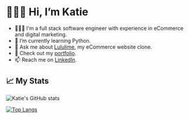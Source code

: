 # 🙋🏻‍♀️ Hi, I’m Katie
- 👩🏻‍💻 I'm a full stack software engineer with experience in eCommerce and digital marketing.
- 🌱 I’m currently learning Python.
- 👀 Ask me about [Lululime](http://lululime.onrender.com/), my eCommerce website clone. 
- 📁 Check out my [portfolio](https://katiehan.netlify.app/).
- 📫 Reach me on [LinkedIn](https://www.linkedin.com/in/katiehan22/).

## 📈 My Stats
![Katie's GitHub stats](https://github-readme-stats.vercel.app/api?username=katiehan22&show_icons=true&theme=dracula)

[![Top Langs](https://github-readme-stats.vercel.app/api/top-langs/?username=katiehan22&layout=compact&theme=dracula)](https://github.com/katiehan22/github-readme-stats)
